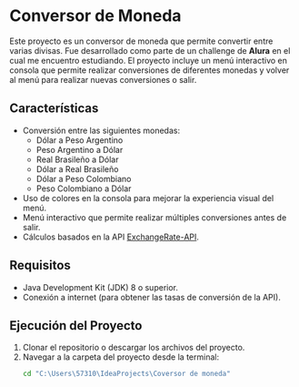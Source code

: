 # Conversor de Moneda

Este proyecto es un conversor de moneda que permite convertir entre varias divisas. Fue desarrollado como parte de un challenge de **Alura** en el cual me encuentro estudiando. El proyecto incluye un menú interactivo en consola que permite realizar conversiones de diferentes monedas y volver al menú para realizar nuevas conversiones o salir.

## Características

- Conversión entre las siguientes monedas:
  - Dólar a Peso Argentino
  - Peso Argentino a Dólar
  - Real Brasileño a Dólar
  - Dólar a Real Brasileño
  - Dólar a Peso Colombiano
  - Peso Colombiano a Dólar
- Uso de colores en la consola para mejorar la experiencia visual del menú.
- Menú interactivo que permite realizar múltiples conversiones antes de salir.
- Cálculos basados en la API [ExchangeRate-API](https://app.exchangerate-api.com/).

## Requisitos

- Java Development Kit (JDK) 8 o superior.
- Conexión a internet (para obtener las tasas de conversión de la API).

## Ejecución del Proyecto

1. Clonar el repositorio o descargar los archivos del proyecto.
2. Navegar a la carpeta del proyecto desde la terminal:
   ```bash
   cd "C:\Users\57310\IdeaProjects\Coversor de moneda"
